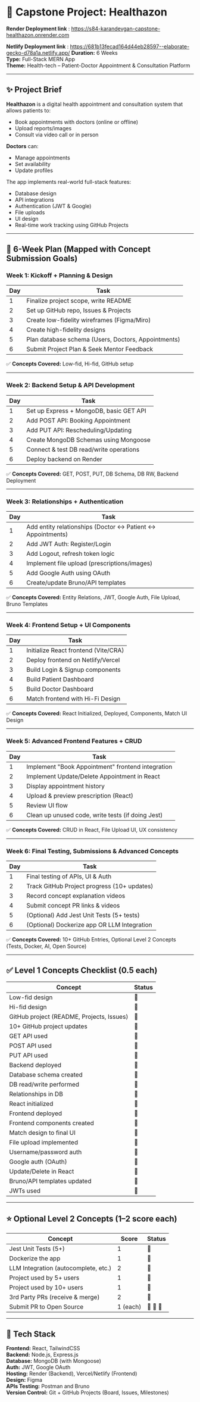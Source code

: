 ﻿# 🏥 Capstone Project: Healthazon

**Render Deployment link** : https://s84-karandevgan-capstone-healthazon.onrender.com

**Netlify Deployment link** : https://681b13fecad164d44eb28597--elaborate-gecko-d78a1a.netlify.app/
**Duration:** 6 Weeks  
**Type:** Full-Stack MERN App  
**Theme:** Health-tech – Patient-Doctor Appointment & Consultation Platform

---

## ✨ Project Brief

**Healthazon** is a digital health appointment and consultation system that allows patients to:
- Book appointments with doctors (online or offline)
- Upload reports/images
- Consult via video call or in person

**Doctors** can:
- Manage appointments
- Set availability
- Update profiles

The app implements real-world full-stack features:
- Database design
- API integrations
- Authentication (JWT & Google)
- File uploads
- UI design
- Real-time work tracking using GitHub Projects

---

## 📆 6-Week Plan (Mapped with Concept Submission Goals)

### Week 1: Kickoff + Planning & Design
| Day | Task |
|-----|------|
| 1   | Finalize project scope, write README |
| 2   | Set up GitHub repo, Issues & Projects |
| 3   | Create low-fidelity wireframes (Figma/Miro) |
| 4   | Create high-fidelity designs |
| 5   | Plan database schema (Users, Doctors, Appointments) |
| 6   | Submit Project Plan & Seek Mentor Feedback |

✅ **Concepts Covered:** Low-fid, Hi-fid, GitHub setup

---

### Week 2: Backend Setup & API Development
| Day | Task |
|-----|------|
| 1   | Set up Express + MongoDB, basic GET API |
| 2   | Add POST API: Booking Appointment |
| 3   | Add PUT API: Rescheduling/Updating |
| 4   | Create MongoDB Schemas using Mongoose |
| 5   | Connect & test DB read/write operations |
| 6   | Deploy backend on Render |

✅ **Concepts Covered:** GET, POST, PUT, DB Schema, DB RW, Backend Deployment

---

### Week 3: Relationships + Authentication
| Day | Task |
|-----|------|
| 1   | Add entity relationships (Doctor ↔ Patient ↔ Appointments) |
| 2   | Add JWT Auth: Register/Login |
| 3   | Add Logout, refresh token logic |
| 4   | Implement file upload (prescriptions/images) |
| 5   | Add Google Auth using OAuth |
| 6   | Create/update Bruno/API templates |

✅ **Concepts Covered:** Entity Relations, JWT, Google Auth, File Upload, Bruno Templates

---

### Week 4: Frontend Setup + UI Components
| Day | Task |
|-----|------|
| 1   | Initialize React frontend (Vite/CRA) |
| 2   | Deploy frontend on Netlify/Vercel |
| 3   | Build Login & Signup components |
| 4   | Build Patient Dashboard |
| 5   | Build Doctor Dashboard |
| 6   | Match frontend with Hi-Fi Design |

✅ **Concepts Covered:** React Initialized, Deployed, Components, Match UI Design

---

### Week 5: Advanced Frontend Features + CRUD
| Day | Task |
|-----|------|
| 1   | Implement "Book Appointment" frontend integration |
| 2   | Implement Update/Delete Appointment in React |
| 3   | Display appointment history |
| 4   | Upload & preview prescription (React) |
| 5   | Review UI flow |
| 6   | Clean up unused code, write tests (if doing Jest) |

✅ **Concepts Covered:** CRUD in React, File Upload UI, UX consistency

---

### Week 6: Final Testing, Submissions & Advanced Concepts
| Day | Task |
|-----|------|
| 1   | Final testing of APIs, UI & Auth |
| 2   | Track GitHub Project progress (10+ updates) |
| 3   | Record concept explanation videos |
| 4   | Submit concept PR links & videos |
| 5   | (Optional) Add Jest Unit Tests (5+ tests) |
| 6   | (Optional) Dockerize app OR LLM Integration |

✅ **Concepts Covered:** 10+ GitHub Entries, Optional Level 2 Concepts (Tests, Docker, AI, Open Source)

---

## ✅ Level 1 Concepts Checklist (0.5 each)

| Concept | Status |
|--------|--------|
| Low-fid design | 🔲 |
| Hi-fid design | 🔲 |
| GitHub project (README, Projects, Issues) | 🔲 |
| 10+ GitHub project updates | 🔲 |
| GET API used | 🔲 |
| POST API used | 🔲 |
| PUT API used | 🔲 |
| Backend deployed | 🔲 |
| Database schema created | 🔲 |
| DB read/write performed | 🔲 |
| Relationships in DB | 🔲 |
| React initialized | 🔲 |
| Frontend deployed | 🔲 |
| Frontend components created | 🔲 |
| Match design to final UI | 🔲 |
| File upload implemented | 🔲 |
| Username/password auth | 🔲 |
| Google auth (OAuth) | 🔲 |
| Update/Delete in React | 🔲 |
| Bruno/API templates updated | 🔲 |
| JWTs used | 🔲 |

---

## ⭐ Optional Level 2 Concepts (1–2 score each)

| Concept | Score | Status |
|--------|--------|--------|
| Jest Unit Tests (5+) | 1 | 🔲 |
| Dockerize the app | 1 | 🔲 |
| LLM Integration (autocomplete, etc.) | 2 | 🔲 |
| Project used by 5+ users | 1 | 🔲 |
| Project used by 10+ users | 1 | 🔲 |
| 3rd Party PRs (receive & merge) | 2 | 🔲 |
| Submit PR to Open Source | 1 (each) | 🔲 🔲 🔲 |

---

## 🧰 Tech Stack

**Frontend:** React, TailwindCSS  
**Backend:** Node.js, Express.js  
**Database:** MongoDB (with Mongoose)  
**Auth:** JWT, Google OAuth  
**Hosting:** Render (Backend), Vercel/Netlify (Frontend)  
**Design:** Figma  
**APIs Testing:** Postman and Bruno  
**Version Control:** Git + GitHub Projects (Board, Issues, Milestones)
